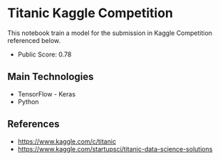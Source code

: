 # Titanic Kaggle Competition
This notebook train a model for the submission in Kaggle Competition referenced below.
* Public Score: 0.78

## Main Technologies
* TensorFlow - Keras
* Python
## References
* https://www.kaggle.com/c/titanic
* https://www.kaggle.com/startupsci/titanic-data-science-solutions
